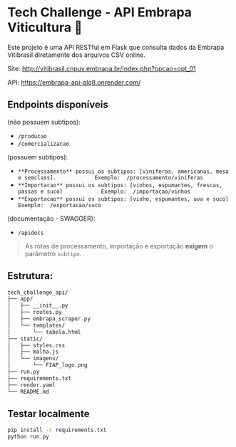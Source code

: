 # Tech Challenge - API Embrapa Viticultura 🍇

Este projeto é uma API RESTful em Flask que consulta dados da Embrapa Vitibrasil diretamente dos arquivos CSV online.

Site: http://vitibrasil.cnpuv.embrapa.br/index.php?opcao=opt_01

API: https://embrapa-api-alq8.onrender.com/

## Endpoints disponíveis
(não possuem subtipos):
- `/producao`
- `/comercializacao`
  
(possuem subtipos):
- `**Processamento** possui os subtipos: [viniferas, americanas, mesa e semclass].            Exemplo:  /processamento/viniferas`
- `**Importacao** possui os subtipos: [vinhos, espumantes, frescas, passas e suco]            Exemplo:  /importacao/vinhos`
- `**Exportacao** possui os subtipos: [vinho, espumantes, uva e suco]                         Exemplo:  /exportacao/suco`

(documentação - SWAGGER):
- `/apidocs`

> As rotas de processamento, importação e exportação **exigem** o parâmetro `subtipo`.

## Estrutura:

```txt
tech_challenge_api/
├── app/
│   ├── __init__.py
│   ├── routes.py
│   ├── embrapa_scraper.py
│   └── templates/
│       └── tabela.html
├── static/
│   ├── styles.css
│   ├── malha.js
│   └── imagens/
│       └── FIAP_logo.png
├── run.py
├── requirements.txt
├── render.yaml
└── README.md
```

## Testar localmente
```bash
pip install -r requirements.txt
python run.py
